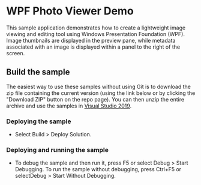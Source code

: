 # WPF Photo Viewer Demo
This sample application demonstrates how to create a lightweight image viewing and editing tool using Windows Presentation Foundation (WPF). Image thumbnails are displayed in the preview pane, while metadata associated with an image is displayed within a panel to the right of the screen.

## Build the sample
The easiest way to use these samples without using Git is to download the zip file containing the current version (using the link below or by clicking the "Download ZIP" button on the repo page). You can then unzip the entire archive and use the samples in [Visual Studio 2019](https://www.visualstudio.com/wpf-vs).

### Deploying the sample
- Select Build > Deploy Solution. 

### Deploying and running the sample
- To debug the sample and then run it, press F5 or select Debug >  Start Debugging. To run the sample without debugging, press Ctrl+F5 or selectDebug > Start Without Debugging. 

